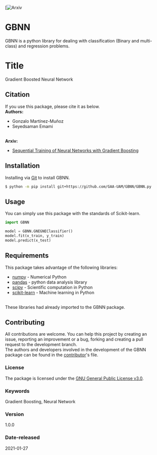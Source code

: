 [![Arxiv](https://arxiv.org/abs/1909.12098)
# GBNN
GBNN is a python library for dealing with classification (Binary and multi-class) and regression problems.

# Title
Gradient Boosted Neural Network

## Citation 
If you use this package, please cite it as below.
<br/> **Authors:**
- Gonzalo Martínez-Muñoz
- Seyedsaman Emami 

<br/> **Arxiv:**
- [Sequential Training of Neural Networks with Gradient Boosting](https://arxiv.org/abs/1909.12098)


## Installation
Installing via [Git](https://github.com/) to install GBNN.

```bash
$ python -m pip install git+https://github.com/GAA-UAM/GBNN/GBNN.py
```

## Usage
You can simply use this package with the standards of Scikit-learn.

```python
import GBNN

model = GBNN.GNEGNEClassifier()
model.fit(x_train, y_train)
model.predict(x_test)
```

## Requirements
This package takes advantage of the following libraries:
- [numpy](https://numpy.org/) - Numerical Python
- [pandas](https://pandas.pydata.org/) - python data analysis library
- [scipy](https://www.scipy.org/) - Scientific computation in Python
- [scikit-learn](https://scikit-learn.org/stable/) - Machine learning in Python
<br/>
These libraries had already imported to the GBNN package.

## Contributing
All contributions are welcome. You can help this project by creating an issue, 
reporting an improvement or a bug, forking and creating a pull request to the 
development branch.
<br/>
The authors and developers involved in the development of the GBNN package can be found in the [contributor](contributors.txt)'s file.



### License
The package is licensed under the [GNU General Public License v3.0](https://spdx.org/licenses/GPL-3.0-or-later.html).

### Keywords
Gradient Boosting, Neural Network

### Version 
1.0.0

### Date-released
2021-01-27


